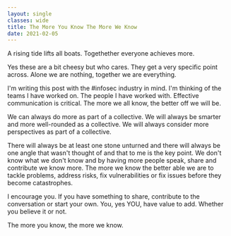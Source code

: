 ```yaml
---
layout: single
classes: wide
title: The More You Know The More We Know
date: 2021-02-05
---
```

A rising tide lifts all boats. Togethether everyone achieves more. 

Yes these are a bit cheesy but who cares. They get a very specific point across. Alone we are nothing, together we are everything.

I'm writing this post with the #infosec industry in mind. I'm thinking of the teams I have worked on. The people I have worked with. Effective communication is critical. The more we all know, the better off we will be.

We can always do more as part of a collective. We will always be smarter and more well-rounded as a collective. We will always consider more perspectives as part of a collective.

There will always be at least one stone unturned and there will always be one angle that wasn't thought of and that to me is the key point. We don't know what we don't know and by having more people speak, share and contribute we know more. The more we know the better able we are to tackle problems, address risks, fix vulnerabilities or fix issues before they become catastrophes. 

I encourage you. If you have something to share, contribute to the conversation or start your own. You, yes YOU, have value to add. Whether you believe it or not.

The more you know, the more we know.
